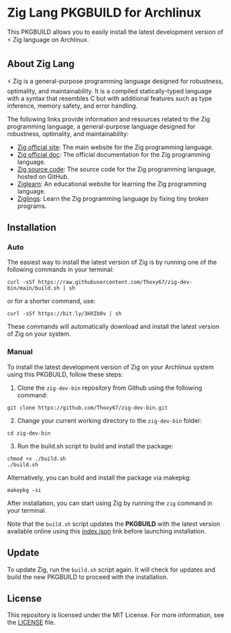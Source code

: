 # Zig Lang PKGBUILD for Archlinux

This PKGBUILD allows you to easily install the latest development version of ⚡
Zig language on Archlinux.

## About Zig Lang

⚡ Zig is a general-purpose programming language designed for robustness,
optimality, and maintainability. It is a compiled statically-typed language with
a syntax that resembles C but with additional features such as type inference,
memory safety, and error handling.

The following links provide information and resources related to the Zig programming language,
a general-purpose language designed for robustness, optimality, and maintainability:

- [Zig official site](https://ziglang.org/): The main website for the Zig programming language.
- [Zig official doc](https://ziglang.org/documentation/master/): The official documentation for the Zig programming language.
- [Zig source code](https://github.com/ziglang/zig): The source code for the Zig programming language, hosted on GitHub.
- [Ziglearn](https://ziglearn.org/): An educational website for learning the Zig programming language.
- [Ziglings](https://github.com/ratfactor/ziglings): Learn the Zig programming language by fixing tiny broken programs. 

## Installation
### Auto

The easiest way to install the latest version of Zig is by running one of the following commands in your terminal:

```
curl -sSf https://raw.githubusercontent.com/Thoxy67/zig-dev-bin/main/build.sh | sh
```

or for a shorter command, use:

```
curl -sSf https://bit.ly/3HXIb0v | sh
```

These commands will automatically download and install the latest version of Zig on your system.

### Manual

To install the latest development version of Zig on your Archlinux system using
this PKGBUILD, follow these steps:

1. Clone the `zig-dev-bin` repository from Github using the following command:

```
git clone https://github.com/Thoxy67/zig-dev-bin.git
```

2. Change your current working directory to the `zig-dev-bin` folder:

```
cd zig-dev-bin
```

3. Run the build.sh script to build and install the package:

```
chmod +x ./build.sh
./build.sh
```

Alternatively, you can build and install the package via makepkg:

```
makepkg -si
```

After installation, you can start using Zig by running the `zig` command in your
terminal.

Note that the `build.sh` script updates the **PKGBUILD** with the latest version
available online using this
[index.json](https://ziglang.org/download/index.json) link before launching
installation.

## Update

To update Zig, run the `build.sh` script again. It will check for updates and
build the new PKGBUILD to proceed with the installation.

## License

This repository is licensed under the MIT License. For more information, see the
[LICENSE](LICENSE) file.
